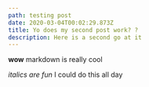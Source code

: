 ```yaml
---
path: testing post
date: 2020-03-04T00:02:29.873Z
title: Yo does my second post work? ?
description: Here is a second go at it
---
```

**wow** markdown is really cool 

_italics are fun_ 
I could do this all day